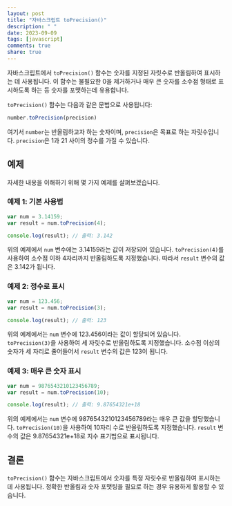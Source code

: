 ```yaml
---
layout: post
title: "자바스크립트 toPrecision()"
description: " "
date: 2023-09-09
tags: [javascript]
comments: true
share: true
---
```


자바스크립트에서 `toPrecision()` 함수는 숫자를 지정된 자릿수로 반올림하여 표시하는 데 사용됩니다. 이 함수는 불필요한 0을 제거하거나 매우 큰 숫자를 소수점 형태로 표시하도록 하는 등 숫자를 포맷하는데 유용합니다.

`toPrecision()` 함수는 다음과 같은 문법으로 사용됩니다:

```javascript
number.toPrecision(precision)
```

여기서 `number`는 반올림하고자 하는 숫자이며, `precision`은 목표로 하는 자릿수입니다. `precision`은 1과 21 사이의 정수를 가질 수 있습니다.

## 예제

자세한 내용을 이해하기 위해 몇 가지 예제를 살펴보겠습니다.

### 예제 1: 기본 사용법

```javascript
var num = 3.14159;
var result = num.toPrecision(4);

console.log(result); // 출력: 3.142
```

위의 예제에서 `num` 변수에는 3.14159라는 값이 저장되어 있습니다. `toPrecision(4)`를 사용하여 소수점 이하 4자리까지 반올림하도록 지정했습니다. 따라서 `result` 변수의 값은 3.142가 됩니다.

### 예제 2: 정수로 표시

```javascript
var num = 123.456;
var result = num.toPrecision(3);

console.log(result); // 출력: 123
```

위의 예제에서는 `num` 변수에 123.456이라는 값이 할당되어 있습니다. `toPrecision(3)`을 사용하여 세 자릿수로 반올림하도록 지정했습니다. 소수점 이상의 숫자가 세 자리로 줄어들어서 `result` 변수의 값은 123이 됩니다.

### 예제 3: 매우 큰 숫자 표시

```javascript
var num = 9876543210123456789;
var result = num.toPrecision(10);

console.log(result); // 출력: 9.87654321e+18
```

위의 예제에서는 `num` 변수에 9876543210123456789라는 매우 큰 값을 할당했습니다. `toPrecision(10)`을 사용하여 10자리 수로 반올림하도록 지정했습니다. `result` 변수의 값은 9.87654321e+18로 지수 표기법으로 표시됩니다.

## 결론

`toPrecision()` 함수는 자바스크립트에서 숫자를 특정 자릿수로 반올림하여 표시하는 데 사용됩니다. 정확한 반올림과 숫자 포맷팅을 필요로 하는 경우 유용하게 활용할 수 있습니다.
